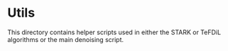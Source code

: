 # Utils
This directory contains helper scripts used in either the STARK or TeFDiL algorithms or the main denoising script.
